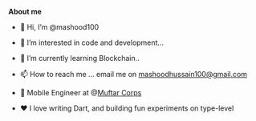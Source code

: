 

**About me**

- 👋 Hi, I’m @mashood100

- 👀 I’m interested in code and development...

- 🌱 I’m currently learning Blockchain..

- 📫 How to reach me ... email me on mashoodhussain100@gmail.com

- 💼 Mobile Engineer at @[Muftar Corps]([http://razorpay.com/](https://muftar.com/))

- ❤️ I love writing Dart, and building fun experiments on type-level

